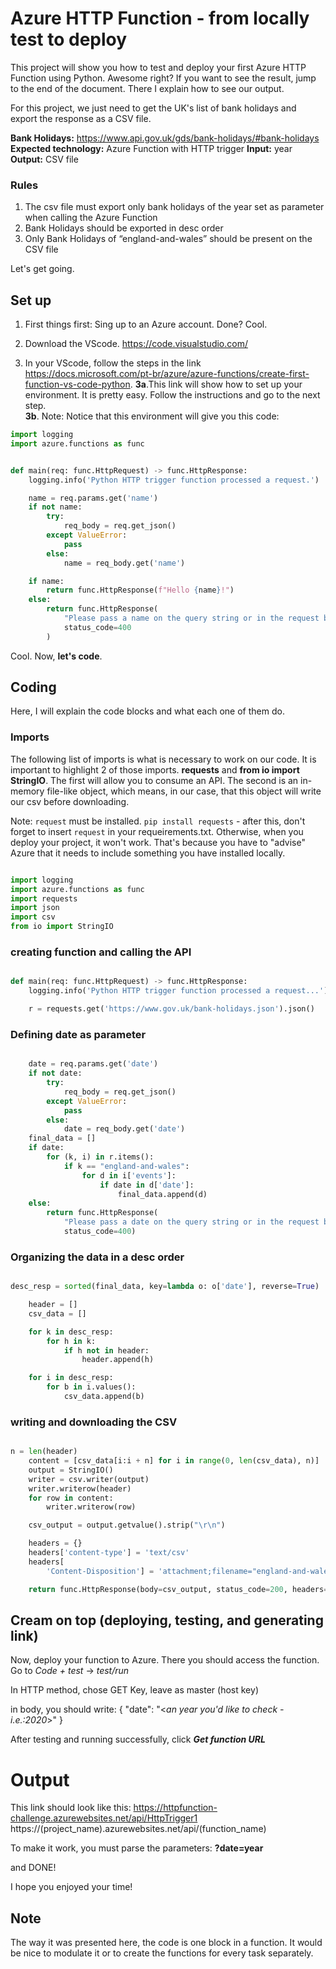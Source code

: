 # Azure HTTP Function - from locally test to deploy

This project will show you how to test and deploy your first Azure HTTP Function using Python. Awesome right?
If you want to see the result, jump to the end of the document. There I explain how to see our output.

For this project, we just need to get the UK's list of bank holidays and export the response as a CSV file.

**Bank Holidays:** https://www.api.gov.uk/gds/bank-holidays/#bank-holidays
**Expected technology:** Azure Function with HTTP trigger
**Input:** year
**Output:** CSV file


### Rules

1. The csv file must export only bank holidays of the year set as parameter when calling the Azure Function
2. Bank Holidays should be exported in desc order
3. Only Bank Holidays of “england-and-wales” should be present on the CSV file

Let's get going. 

## Set up

1. First things first: Sing up to an Azure account. Done? Cool.

2. Download the VScode. <https://code.visualstudio.com/>

3. In your VScode, follow the steps in the link <https://docs.microsoft.com/pt-br/azure/azure-functions/create-first-function-vs-code-python>. 
**3a**.This link will show how to set up your environment. It is pretty easy. Follow the instructions and go to the next step. <br>
**3b**. Note: Notice that this environment will give you this code:
```Python
import logging
import azure.functions as func


def main(req: func.HttpRequest) -> func.HttpResponse:
    logging.info('Python HTTP trigger function processed a request.')

    name = req.params.get('name')
    if not name:
        try:
            req_body = req.get_json()
        except ValueError:
            pass
        else:
            name = req_body.get('name')

    if name:
        return func.HttpResponse(f"Hello {name}!")
    else:
        return func.HttpResponse(
            "Please pass a name on the query string or in the request body",
            status_code=400
        )
```

Cool. Now, **let's code**.

## Coding

Here, I will explain the code blocks and what each one of them do.

### Imports

The following list of imports is what is necessary to work on our code.
It is important to highlight 2 of those imports. **requests** and **from io import StringIO**. The first will allow you to consume an API. The second is an in-memory file-like object, which means, in our case, that this object will write our csv before downloading.

Note: `request` must be installed. `pip install requests` - after this, don't forget to insert `request` in your requeirements.txt.
Otherwise, when you deploy your project, it won't work. That's because you have to "advise" Azure that it needs to include something you have installed locally.

```Python

import logging
import azure.functions as func
import requests
import json
import csv
from io import StringIO

```

### creating function and calling the API

```Python

def main(req: func.HttpRequest) -> func.HttpResponse:
    logging.info('Python HTTP trigger function processed a request...')

    r = requests.get('https://www.gov.uk/bank-holidays.json').json()

```

### Defining date as parameter

```Python

    date = req.params.get('date')
    if not date:
        try:
            req_body = req.get_json()
        except ValueError:
            pass
        else:
            date = req_body.get('date')
    final_data = []
    if date:
        for (k, i) in r.items():
            if k == "england-and-wales":
                for d in i['events']:
                    if date in d['date']:
                        final_data.append(d)
    else:
        return func.HttpResponse(
            "Please pass a date on the query string or in the request body",
            status_code=400)

```
### Organizing the data in a desc order

```python

desc_resp = sorted(final_data, key=lambda o: o['date'], reverse=True)

    header = []
    csv_data = []

    for k in desc_resp:
        for h in k:
            if h not in header:
                header.append(h)

    for i in desc_resp:
        for b in i.values():
            csv_data.append(b)

```

### writing and downloading the CSV

```python 

n = len(header)
    content = [csv_data[i:i + n] for i in range(0, len(csv_data), n)]
    output = StringIO()
    writer = csv.writer(output)
    writer.writerow(header)
    for row in content:
        writer.writerow(row)

    csv_output = output.getvalue().strip("\r\n")

    headers = {}
    headers['content-type'] = 'text/csv'
    headers[
        'Content-Disposition'] = 'attachment;filename="england-and-wales_bank_holidays.csv"'

    return func.HttpResponse(body=csv_output, status_code=200, headers=headers)
```

## Cream on top (deploying, testing, and generating link)

Now, deploy your function to Azure. 
There you should access the function.
Go to *Code + test* -> *test/run*

In HTTP method, chose GET
Key, leave as master (host key)

in body, you should write:
{
  "date": "<*an year you'd like to check - i.e.:2020*>"
}

After testing and running successfully, click ***Get function URL***

# Output

This link should look like this: https://httpfunction-challenge.azurewebsites.net/api/HttpTrigger1
https://(project_name).azurewebsites.net/api/(function_name)

To make it work, you must parse the parameters: **?date=year**

and DONE!

I hope you enjoyed your time!

## Note

The way it was presented here, the code is one block in a function. It would be nice to modulate it or to create the functions for every task separately.


